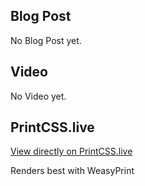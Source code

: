 ## Blog Post

No Blog Post yet.

## Video

No Video yet.

## PrintCSS.live

[View directly on PrintCSS.live](https://printcss.live/oBDbDkxal2)

Renders best with WeasyPrint